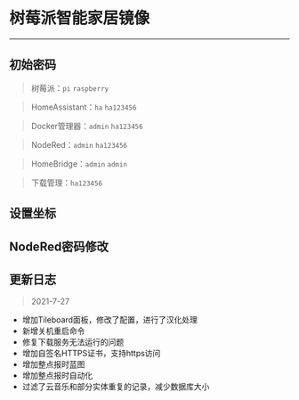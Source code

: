 # 树莓派智能家居镜像

---

## 初始密码

> 树莓派：`pi` `raspberry`

> HomeAssistant：`ha` `ha123456`

> Docker管理器：`admin` `ha123456`

> NodeRed：`admin` `ha123456`

> HomeBridge：`admin` `admin`

> 下载管理：`ha123456`

## 设置坐标

## NodeRed密码修改

## 更新日志

> 2021-7-27

- 增加Tileboard面板，修改了配置，进行了汉化处理
- 新增关机重启命令
- 修复下载服务无法运行的问题
- 增加自签名HTTPS证书，支持https访问
- 增加整点报时蓝图
- 增加整点报时自动化
- 过滤了云音乐和部分实体重复的记录，减少数据库大小